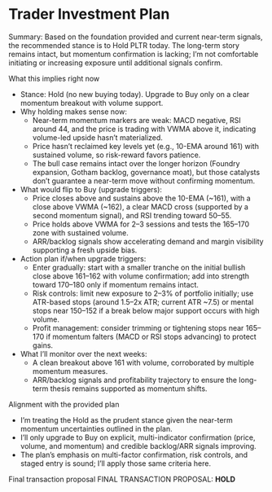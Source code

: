 # Trader Investment Plan

Summary: Based on the foundation provided and current near-term signals, the recommended stance is to Hold PLTR today. The long-term story remains intact, but momentum confirmation is lacking; I’m not comfortable initiating or increasing exposure until additional signals confirm.

What this implies right now
- Stance: Hold (no new buying today). Upgrade to Buy only on a clear momentum breakout with volume support.
- Why holding makes sense now:
  - Near-term momentum markers are weak: MACD negative, RSI around 44, and the price is trading with VWMA above it, indicating volume-led upside hasn’t materialized.
  - Price hasn’t reclaimed key levels yet (e.g., 10-EMA around 161) with sustained volume, so risk-reward favors patience.
  - The bull case remains intact over the longer horizon (Foundry expansion, Gotham backlog, governance moat), but those catalysts don’t guarantee a near-term move without confirming momentum.
- What would flip to Buy (upgrade triggers):
  - Price closes above and sustains above the 10-EMA (~161), with a close above VWMA (~162), a clear MACD cross (supported by a second momentum signal), and RSI trending toward 50–55.
  - Price holds above VWMA for 2–3 sessions and tests the 165–170 zone with sustained volume.
  - ARR/backlog signals show accelerating demand and margin visibility supporting a fresh upside bias.
- Action plan if/when upgrade triggers:
  - Enter gradually: start with a smaller tranche on the initial bullish close above 161–162 with volume confirmation; add into strength toward 170–180 only if momentum remains intact.
  - Risk controls: limit new exposure to 2–3% of portfolio initially; use ATR-based stops (around 1.5–2x ATR; current ATR ~7.5) or mental stops near 150–152 if a break below major support occurs with high volume.
  - Profit management: consider trimming or tightening stops near 165–170 if momentum falters (MACD or RSI stops advancing) to protect gains.
- What I’ll monitor over the next weeks:
  - A clean breakout above 161 with volume, corroborated by multiple momentum measures.
  - ARR/backlog signals and profitability trajectory to ensure the long-term thesis remains supported as momentum shifts.

Alignment with the provided plan
- I’m treating the Hold as the prudent stance given the near-term momentum uncertainties outlined in the plan.
- I’ll only upgrade to Buy on explicit, multi-indicator confirmation (price, volume, and momentum) and credible backlog/ARR signals improving.
- The plan’s emphasis on multi-factor confirmation, risk controls, and staged entry is sound; I’ll apply those same criteria here.

Final transaction proposal
FINAL TRANSACTION PROPOSAL: **HOLD**
